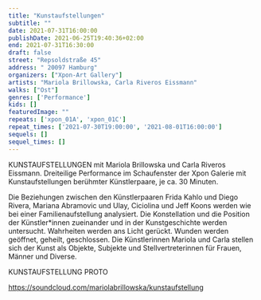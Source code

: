 ```yaml
---
title: "Kunstaufstellungen"
subtitle: ""
date: 2021-07-31T16:00:00
publishDate: 2021-06-25T19:40:36+02:00
end: 2021-07-31T16:30:00
draft: false
street: "Repsoldstraße 45"
address: " 20097 Hamburg"
organizers: ["Xpon-Art Gallery"]
artists: "Mariola Brillowska, Carla Riveros Eissmann"
walks: ["Ost"]
genres: ['Performance']
kids: []
featuredImage: ""
repeats: ['xpon_01A', 'xpon_01C']
repeat_times: ['2021-07-30T19:00:00', '2021-08-01T16:00:00']
sequels: []
sequel_times: []
---
```


KUNSTAUFSTELLUNGEN mit Mariola Brillowska und Carla Riveros Eissmann. Dreiteilige Performance im Schaufenster der Xpon Galerie mit Kunstaufstellungen berühmter Künstlerpaare, je ca. 30 Minuten.

Die Beziehungen zwischen den Künstlerpaaren Frida Kahlo und Diego Rivera, Mariana Abramovic und Ulay, Ciciolina und Jeff Koons werden wie bei einer Familienaufstellung analysiert. Die Konstellation und die Position der Künstler\*innen zueinander und in der Kunstgeschichte werden untersucht. Wahrheiten werden ans Licht gerückt. Wunden werden geöffnet, geheilt, geschlossen. Die Künstlerinnen Mariola und Carla stellen sich der Kunst als Objekte, Subjekte und Stellvertreterinnen für Frauen, Männer und Diverse.

KUNSTAUFSTELLUNG PROTO

https://soundcloud.com/mariolabrillowska/kunstaufstellung